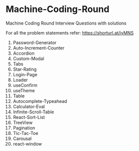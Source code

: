 # Machine-Coding-Round
Machine Coding Round Interview Questions with solutions

For all the problem statements refer: https://shorturl.at/iyMNS


1. Password-Generator
2. Auto-Increment-Counter
3. Accordion
4. Custom-Modal
5. Tabs
6. Star-Rating
7. Login-Page
8. Loader
9. useConfirm
10. useTheme
11. Table
12. Autocomplete-Typeahead
13. Calculator-Eval
14. Infinite-Scroll-Table
15. React-Sort-List
16. TreeView
17. Pagination
18. Tic-Tac-Toe
19. Carousal
20. react-window
